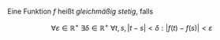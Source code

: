 Eine Funktion $f$ heißt *gleichmäßig stetig*, falls

$$
	\forall \varepsilon \in \mathbb{R}^+ \ \exists \delta \in \mathbb{R}^+ \ \forall t, s, |t-s| \lt \delta : |f(t) - f(s)| \lt \varepsilon
$$